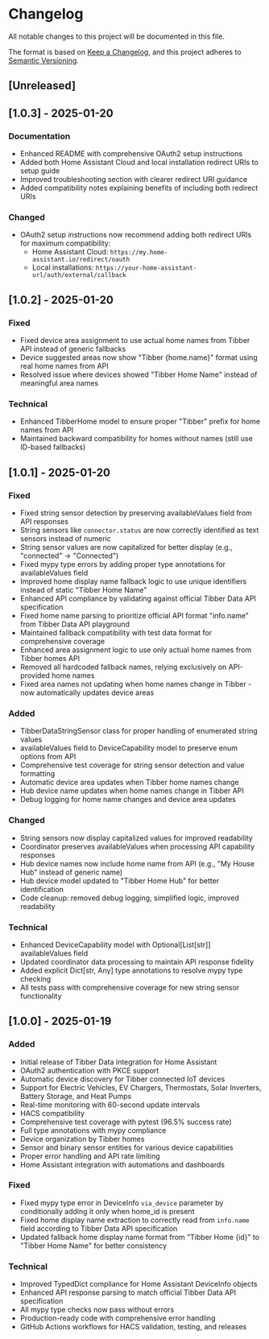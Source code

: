 # Changelog

All notable changes to this project will be documented in this file.

The format is based on [Keep a Changelog](https://keepachangelog.com/en/1.0.0/),
and this project adheres to [Semantic Versioning](https://semver.org/spec/v2.0.0.html).

## [Unreleased]

## [1.0.3] - 2025-01-20

### Documentation
- Enhanced README with comprehensive OAuth2 setup instructions
- Added both Home Assistant Cloud and local installation redirect URIs to setup guide
- Improved troubleshooting section with clearer redirect URI guidance
- Added compatibility notes explaining benefits of including both redirect URIs

### Changed
- OAuth2 setup instructions now recommend adding both redirect URIs for maximum compatibility:
  - Home Assistant Cloud: `https://my.home-assistant.io/redirect/oauth`
  - Local installations: `https://your-home-assistant-url/auth/external/callback`

## [1.0.2] - 2025-01-20

### Fixed
- Fixed device area assignment to use actual home names from Tibber API instead of generic fallbacks
- Device suggested areas now show "Tibber {home.name}" format using real home names from API
- Resolved issue where devices showed "Tibber Home Name" instead of meaningful area names

### Technical
- Enhanced TibberHome model to ensure proper "Tibber" prefix for home names from API
- Maintained backward compatibility for homes without names (still use ID-based fallbacks)

## [1.0.1] - 2025-01-20

### Fixed
- Fixed string sensor detection by preserving availableValues field from API responses
- String sensors like `connector.status` are now correctly identified as text sensors instead of numeric
- String sensor values are now capitalized for better display (e.g., "connected" → "Connected")
- Fixed mypy type errors by adding proper type annotations for availableValues field
- Improved home display name fallback logic to use unique identifiers instead of static "Tibber Home Name"
- Enhanced API compliance by validating against official Tibber Data API specification
- Fixed home name parsing to prioritize official API format "info.name" from Tibber Data API playground
- Maintained fallback compatibility with test data format for comprehensive coverage
- Enhanced area assignment logic to use only actual home names from Tibber homes API
- Removed all hardcoded fallback names, relying exclusively on API-provided home names
- Fixed area names not updating when home names change in Tibber - now automatically updates device areas

### Added
- TibberDataStringSensor class for proper handling of enumerated string values
- availableValues field to DeviceCapability model to preserve enum options from API
- Comprehensive test coverage for string sensor detection and value formatting
- Automatic device area updates when Tibber home names change
- Hub device name updates when home names change in Tibber API
- Debug logging for home name changes and device area updates

### Changed
- String sensors now display capitalized values for improved readability
- Coordinator preserves availableValues when processing API capability responses
- Hub device names now include home name from API (e.g., "My House Hub" instead of generic name)
- Hub device model updated to "Tibber Home Hub" for better identification
- Code cleanup: removed debug logging, simplified logic, improved readability

### Technical
- Enhanced DeviceCapability model with Optional[List[str]] availableValues field
- Updated coordinator data processing to maintain API response fidelity
- Added explicit Dict[str, Any] type annotations to resolve mypy type checking
- All tests pass with comprehensive coverage for new string sensor functionality

## [1.0.0] - 2025-01-19

### Added
- Initial release of Tibber Data integration for Home Assistant
- OAuth2 authentication with PKCE support
- Automatic device discovery for Tibber connected IoT devices
- Support for Electric Vehicles, EV Chargers, Thermostats, Solar Inverters, Battery Storage, and Heat Pumps
- Real-time monitoring with 60-second update intervals
- HACS compatibility
- Comprehensive test coverage with pytest (96.5% success rate)
- Full type annotations with mypy compliance
- Device organization by Tibber homes
- Sensor and binary sensor entities for various device capabilities
- Proper error handling and API rate limiting
- Home Assistant integration with automations and dashboards

### Fixed
- Fixed mypy type error in DeviceInfo `via_device` parameter by conditionally adding it only when home_id is present
- Fixed home display name extraction to correctly read from `info.name` field according to Tibber Data API specification
- Updated fallback home display name format from "Tibber Home {id}" to "Tibber Home Name" for better consistency

### Technical
- Improved TypedDict compliance for Home Assistant DeviceInfo objects
- Enhanced API response parsing to match official Tibber Data API specification
- All mypy type checks now pass without errors
- Production-ready code with comprehensive error handling
- GitHub Actions workflows for HACS validation, testing, and releases